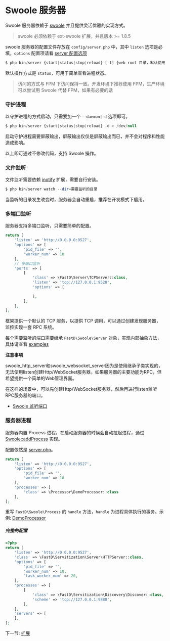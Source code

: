 # Swoole 服务器

Swoole 服务器依赖于 [swoole](https://github.com/JanHuang/swoole) 并且提供灵活优雅的实现方式。

> swoole 必须依赖于 ext-swoole 扩展，并且版本 >= 1.8.5

swoole 服务器的配置文件存放在 `config/server.php` 中，其中 `listen` 选项是必填，`options` 配置项请看 [server 配置选项](http://wiki.swoole.com/wiki/page/274.html)

```php
$ php bin/server {start|status|stop|reload} [-t] {web root 目录，默认使用当前命令执行路径}
```

默认操作方式是 `status`，可用于简单查看进程状态。

> 访问的方式与 FPM 下访问保持一致。开发环境下推荐使用 FPM，生产环境可以尝试用 Swoole 代替 FPM，如果有必要的话

### 守护进程

以守护进程的方式启动，只需要加一个 `--daemon|-d` 选项即可。

```php
$ php bin/server {start|status|stop|reload} -d > /dev/null
```

启动守护进程需要屏蔽输出，屏蔽输出仅仅是屏蔽输出而已，并不会对程序和性能造成影响。

以上即可通过不修改代码，支持 Swoole 操作。

### 文件监听

文件监听需要依赖 [inotify](https://pecl.php.net/package/inotify) 扩展，需要自行安装。

```php
$ php bin/server watch --dir=需要监听的目录
```

当监听的目录发生改变时，服务器会自动重启，推荐在开发模式下启用。

### 多端口监听

服务器支持多端口监听，只需要简单的配置。

```php
return [
    'listen' => 'http://0.0.0.0:9527',
    'options' => [
        'pid_file' => '',
        'worker_num' => 10
    ],
    // 多端口监听
    'ports' => [
        [
            'class' => \FastD\Server\TCPServer::class,
            'listen' => 'tcp://127.0.0.1:9528',
            'options' => [
                
            ],
        ],
    ],
];
```

框架提供一个默认的 TCP 服务，以提供 TCP 调用，可以通过创建发现服务器，监控实现一套 RPC 系统。

每个需要监听的端口需要继承 `FastD\Swoole\Server` 对象，实现内部抽象方法，具体请查看 [examples](https://github.com/JanHuang/swoole/blob/master/examples/multi_port_server.php)

**注意事项**

swoole_http_server和swoole_websocket_server因为是使用继承子类实现的，无法使用listen创建Http/WebSocket服务器。如果服务器的主要功能为RPC，但希望提供一个简单的Web管理界面。

在这样的场景中，可以先创建Http/WebSocket服务器，然后再进行listen监听RPC服务器的端口。

* [Swoole 监听端口](http://wiki.swoole.com/wiki/page/525.html)

### 服务器进程

服务器内置 Process 进程，在启动服务器的时候会自动拉起进程，通过 [Swoole::addProcess](http://wiki.swoole.com/wiki/page/390.html) 实现。

配置依然是 [server.php](../../tests/config/server.php)。

```php
return [
    'listen' => 'http://0.0.0.0:9527',
    'options' => [
        'pid_file' => '',
        'worker_num' => 10
    ],
    'processes' => [
        'class' => \Processor\DemoProcessor::class
    ],
];
```

重写 `FastD\Swoole\Process` 的 `handle` 方法，`handle` 为进程具体执行的事务。示例: [DemoProcessor](../../tests/src/Processor/DemoProcessor.php)

##### 完整的配置

```php
<?php
return [
    'listen' => 'http://0.0.0.0:9527',
    'class' => \FastD\Servitization\Server\HTTPServer::class,
    'options' => [
        'pid_file' => '',
        'worker_num' => 10,
        'task_worker_num' => 20,
    ],
    'processes' => [
        [
            'class' => \FastD\Servitization\Discovery\Discover::class,
            'scheme' => 'tcp://127.0.0.1:9888',
        ],
    ],
    'servers' => [
    ],
];
```

下一节: [扩展](3-10-extend.md)
